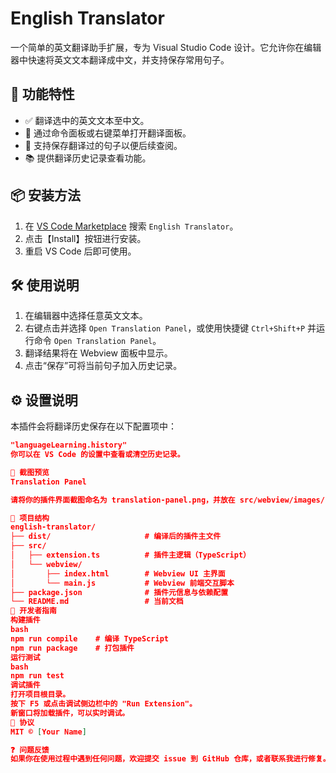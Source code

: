 # English Translator

一个简单的英文翻译助手扩展，专为 Visual Studio Code 设计。它允许你在编辑器中快速将英文文本翻译成中文，并支持保存常用句子。

## 🧩 功能特性

- ✅ 翻译选中的英文文本至中文。
- 💬 通过命令面板或右键菜单打开翻译面板。
- 💾 支持保存翻译过的句子以便后续查阅。
- 📚 提供翻译历史记录查看功能。

## 📦 安装方法

1. 在 [VS Code Marketplace](https://marketplace.visualstudio.com/vscode) 搜索 `English Translator`。
2. 点击【Install】按钮进行安装。
3. 重启 VS Code 后即可使用。

## 🛠 使用说明

1. 在编辑器中选择任意英文文本。
2. 右键点击并选择 `Open Translation Panel`，或使用快捷键 `Ctrl+Shift+P` 并运行命令 `Open Translation Panel`。
3. 翻译结果将在 Webview 面板中显示。
4. 点击“保存”可将当前句子加入历史记录。

## ⚙️ 设置说明

本插件会将翻译历史保存在以下配置项中：

```json
"languageLearning.history"
你可以在 VS Code 的设置中查看或清空历史记录。

📸 截图预览
Translation Panel

请将你的插件界面截图命名为 translation-panel.png，并放在 src/webview/images/ 目录下以正确显示。

📁 项目结构
english-translator/
├── dist/                     # 编译后的插件主文件
├── src/
│   ├── extension.ts          # 插件主逻辑（TypeScript）
│   └── webview/
│       ├── index.html        # Webview UI 主界面
│       └── main.js           # Webview 前端交互脚本
├── package.json              # 插件元信息与依赖配置
└── README.md                 # 当前文档
📝 开发者指南
构建插件
bash
npm run compile    # 编译 TypeScript
npm run package    # 打包插件
运行测试
bash
npm run test
调试插件
打开项目根目录。
按下 F5 或点击调试侧边栏中的 "Run Extension"。
新窗口将加载插件，可以实时调试。
📜 协议
MIT © [Your Name]

❓ 问题反馈
如果你在使用过程中遇到任何问题，欢迎提交 issue 到 GitHub 仓库，或者联系我进行修复。